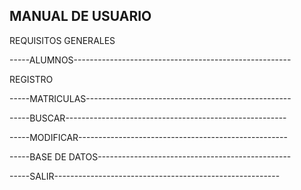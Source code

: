 MANUAL DE USUARIO
-----------------------------------------------------------------


REQUISITOS GENERALES

-----ALUMNOS------------------------------------------------------

REGISTRO

-----MATRICULAS---------------------------------------------------

-----BUSCAR-------------------------------------------------------

-----MODIFICAR----------------------------------------------------

-----BASE DE DATOS------------------------------------------------

-----SALIR--------------------------------------------------------